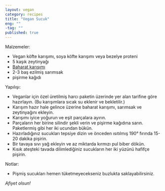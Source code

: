```yaml
---
layout: vegan  
category: recipes  
title: "Vegan Sucuk"  
eng: ""
-tag: ""
published: true
---
```


Malzemeler:

- Vegan köfte karışımı, soya köfte karışımı veya bezelye proteni
- 5 kaşık zeytinyağı
- [Baharat karışımı](/baharat-karisimi)
- 2-3 baş ezilmiş sarımsak
- pişirme kağıdı

Yapılışı:
- Veganlar için özel üretilmiş harcı paketin üzerinde yer alan tarifine göre hazırlayın. (Bu karışımlara sıcak su eklenir ve bekletilir.)
- Karışım hazır hale gelince üzerine baharat karışımı, sarımsak ve zeytinyağını ekleyin.
- Karışımı iyice yoğurun ve eşit parçalara ayırın.
- Parçaların her birine silindir şekli verin ve pişirme kağıdına sarın. Paketlermiş gibi her iki ucundan bükün. 
- Hazırladığınız sucukları tepsiye dizin ve önceden ısıtılmış 190° fırında 15-20 dakika pişirin.
- Bir tavaya sıvı yağ ekleyin ve az miktarda kırmızı pul biber dökün.
- Kısık ateşteki tavada dilimlediğiniz sucukların her iki yüzünü hafifçe pişirin.


Notlar:
- Pişmiş sucukları hemen tüketmeyecekseniz buzlukta saklayabilirsiniz.


<i>Afiyet olsun!</i>
